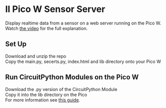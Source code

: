 II Pico W Sensor Server
=======================

Display realtime data from a sensor on a web server running on the Pico W.
Watch [the video](https://youtu.be/grxjmrPT1zQ) for the full explanation.

Set Up
------

Download and unzip the repo<br>
Copy the main.py, secerts.py, index.html and lib directory onto your Pico W

Run CircuitPython Modules on the Pico W
---------------------------------------

Download the .py version of the CircuitPython Module<br>
Copy it into the lib directory on the Pico<br>
For more information see [this guide](https://learn.adafruit.com/circuitpython-libraries-on-micropython-using-the-raspberry-pi-pico?view=all).
